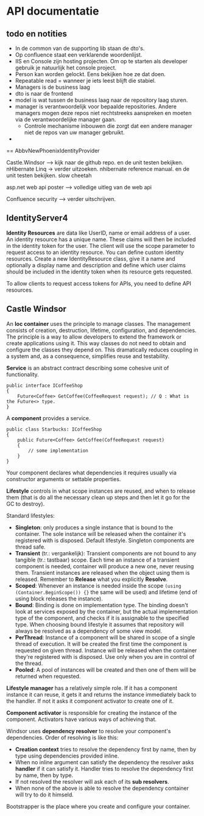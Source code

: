 # API documentatie

## todo en notities

- In de common van de supporting lib staan de dto's.
- Op confluence staat een verklarende woordenlijst.
- IIS en Console zijn hosting projecten. Om op te starten als developer gebruik je natuurlijk het console project.
- Person kan worden gelockt. Eens bekijken hoe ze dat doen.
- Repeatable read = wanneer je iets leest blijft die stabiel.
- Managers is de business laag
- dto is naar de frontend
- model is wat tussen de business laag naar de repository laag sturen.
- manager is verantwoordelijk voor bepaalde repositories. Andere managers mogen deze repos niet rechtstreeks aanspreken en moeten via de verantwoordelijke manager gaan.
  - Controle mechanisme inbouwen die zorgt dat een andere manager niet de repos van uw manager gebruikt.
- 


== AbbvNewPhoenixIdentityProvider 


Castle.Windsor --> kijk naar de github repo. en de unit testen bekijken.
nHibernate Linq -> verder uitzoeken. nhibernate reference manual. en de unit testen bekijken.
slow cheetah

asp.net web api poster --> volledige uitleg van de web api

Confluence security --> verder uitschrijven.


## IdentityServer4


**Identity Resources** are data like UserID, name or email address of a user. An identity resource has a unique name. These claims will then be included in the identity token for the user. The client will use the scope parameter to request access to an identity resource. 
You can define custom identity resources. Create a new IdentityResource class, give it a name and optionally a display name and description and define which user claims should be included in the identity token when its resource gets requested. 

To allow clients to request access tokens for APIs, you need to define API resources. 



## Castle Windsor


An **Ioc container** uses the principle to manage classes. The management consists of  creation, destruction, lifetime, configuration, and dependencies. The principle is a way to allow developers to extend the framework or create applications using it. 
This way classes do not need to obtain and configure the classes they depend on. This dramatically reduces coupling in a system and, as a consequence, simplifies reuse and testability.


**Service** is an abstract contract describing some cohesive unit of functionality.

```
public interface ICoffeeShop 
{
	Future<Coffee> GetCoffee(CoffeeRequest request); // Q : What is the Future<> type.
}
```

A **component** provides a service.

```
public class Starbucks: ICoffeeShop
{
	public Future<Coffee> GetCoffee(CoffeeRequest request)
	{
		// some implementation
	}
}
```

Your component declares what dependencies it requires usually via constructor arguments or settable properties.


**Lifestyle** controls in what scope instances are reused, and when to release them (that is do all the necessary clean up steps and then let it go for the GC to destroy).

Standard lifestyles:
- **Singleton**: only produces a single instance that is bound to the container. The sole instance will be released when the container it's registered with is disposed. Default lifestyle. Singleton components are thread safe. 
- **Transient** (tr.: vergankelijk): Transient components are not bound to any tangible (tr.: tastbaar) scope. Each time an instance of a transient component is needed, container will produce a new one, never reusing them. Transient instances are released when the object using them is released. Remember to **Release** what you explicitly **Resolve**. 
- **Scoped**: Whenever an instance is needed inside the scope `(using (Container.BeginScope()) {}` the same will be used) and lifetime (end of using block releases the instance).
- **Bound**: Binding is done on implementation type. The binding doesn't look at services exposed by the container, but the actual implementation type of the component, and checks if it is assignable to the specified type. When choosing bound lifestyle it assumes that repository will always be resolved as a dependency of some view model. 
- **PerThread**: Instance of a component will be shared in scope of a single thread of execution. It will be created the first time the component is requested on given thread. Instance will be released when the container they're registered with is disposed. Use only when you are in control of the thread.
- **Pooled**: A pool of instances will be created and then one of them will be returned when requested. 


**Lifestyle manager** has a relatively simple role. If it has a component instance it can reuse, it gets it and returns the instance immediately back to the handler. If not it asks it component activator to create one of it. 

**Component activator** is responsible for creating the instance of the component. Activators have various ways of achieving that. 

Windsor uses **dependency resolver** to resolve your component's dependencies. 
Order of resolving is like this:
- **Creation context** tries to resolve the dependency first by name, then by type using dependencies provided inline.
- When no inline argument can satisfy the dependency the resolver asks **handler** if it can satisfy it. Handler tries to resolve the dependency first by name, then by type.
- If not resolved the resolver will ask each of its **sub resolvers**.
- When none of the above is able to resolve the dependency container will try to do it himseld. 

Bootstrapper is the place where you create and configure your container.
